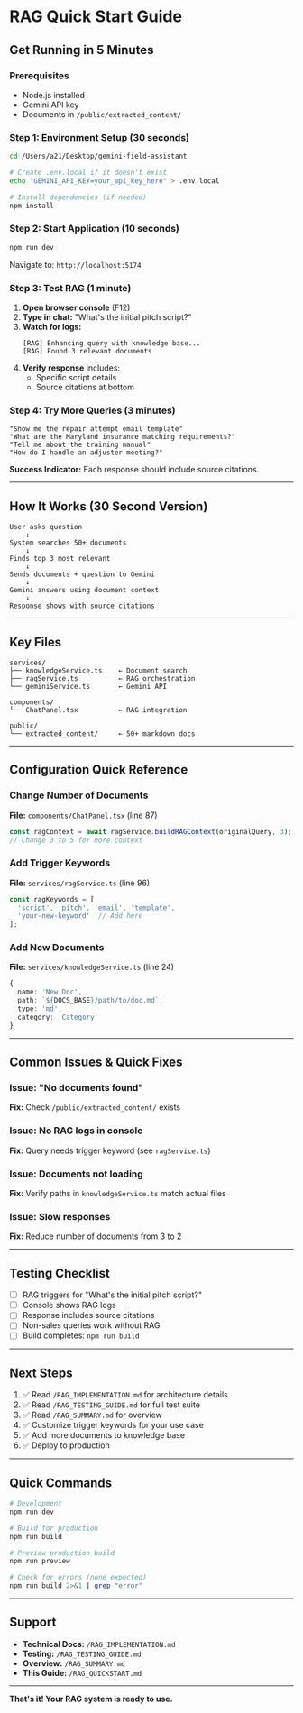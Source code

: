 # RAG Quick Start Guide

## Get Running in 5 Minutes

### Prerequisites

- Node.js installed
- Gemini API key
- Documents in `/public/extracted_content/`

### Step 1: Environment Setup (30 seconds)

```bash
cd /Users/a21/Desktop/gemini-field-assistant

# Create .env.local if it doesn't exist
echo "GEMINI_API_KEY=your_api_key_here" > .env.local

# Install dependencies (if needed)
npm install
```

### Step 2: Start Application (10 seconds)

```bash
npm run dev
```

Navigate to: `http://localhost:5174`

### Step 3: Test RAG (1 minute)

1. **Open browser console** (F12)
2. **Type in chat:** "What's the initial pitch script?"
3. **Watch for logs:**
   ```
   [RAG] Enhancing query with knowledge base...
   [RAG] Found 3 relevant documents
   ```
4. **Verify response** includes:
   - Specific script details
   - Source citations at bottom

### Step 4: Try More Queries (3 minutes)

```
"Show me the repair attempt email template"
"What are the Maryland insurance matching requirements?"
"Tell me about the training manual"
"How do I handle an adjuster meeting?"
```

**Success Indicator:** Each response should include source citations.

---

## How It Works (30 Second Version)

```
User asks question
    ↓
System searches 50+ documents
    ↓
Finds top 3 most relevant
    ↓
Sends documents + question to Gemini
    ↓
Gemini answers using document context
    ↓
Response shows with source citations
```

---

## Key Files

```
services/
├── knowledgeService.ts    ← Document search
├── ragService.ts          ← RAG orchestration
└── geminiService.ts       ← Gemini API

components/
└── ChatPanel.tsx          ← RAG integration

public/
└── extracted_content/     ← 50+ markdown docs
```

---

## Configuration Quick Reference

### Change Number of Documents

**File:** `components/ChatPanel.tsx` (line 87)
```typescript
const ragContext = await ragService.buildRAGContext(originalQuery, 3);
// Change 3 to 5 for more context
```

### Add Trigger Keywords

**File:** `services/ragService.ts` (line 96)
```typescript
const ragKeywords = [
  'script', 'pitch', 'email', 'template',
  'your-new-keyword'  // Add here
];
```

### Add New Documents

**File:** `services/knowledgeService.ts` (line 24)
```typescript
{
  name: 'New Doc',
  path: `${DOCS_BASE}/path/to/doc.md`,
  type: 'md',
  category: 'Category'
}
```

---

## Common Issues & Quick Fixes

### Issue: "No documents found"
**Fix:** Check `/public/extracted_content/` exists

### Issue: No RAG logs in console
**Fix:** Query needs trigger keyword (see `ragService.ts`)

### Issue: Documents not loading
**Fix:** Verify paths in `knowledgeService.ts` match actual files

### Issue: Slow responses
**Fix:** Reduce number of documents from 3 to 2

---

## Testing Checklist

- [ ] RAG triggers for "What's the initial pitch script?"
- [ ] Console shows RAG logs
- [ ] Response includes source citations
- [ ] Non-sales queries work without RAG
- [ ] Build completes: `npm run build`

---

## Next Steps

1. ✅ Read `/RAG_IMPLEMENTATION.md` for architecture details
2. ✅ Read `/RAG_TESTING_GUIDE.md` for full test suite
3. ✅ Read `/RAG_SUMMARY.md` for overview
4. ✅ Customize trigger keywords for your use case
5. ✅ Add more documents to knowledge base
6. ✅ Deploy to production

---

## Quick Commands

```bash
# Development
npm run dev

# Build for production
npm run build

# Preview production build
npm run preview

# Check for errors (none expected)
npm run build 2>&1 | grep "error"
```

---

## Support

- **Technical Docs:** `/RAG_IMPLEMENTATION.md`
- **Testing:** `/RAG_TESTING_GUIDE.md`
- **Overview:** `/RAG_SUMMARY.md`
- **This Guide:** `/RAG_QUICKSTART.md`

---

**That's it! Your RAG system is ready to use.**
